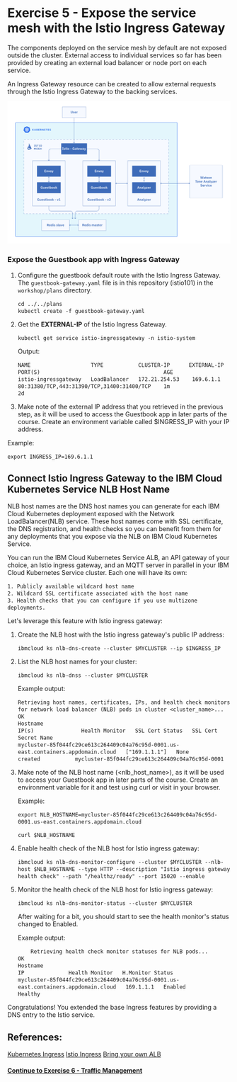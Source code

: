 # Exercise 5 - Expose the service mesh with the Istio Ingress Gateway

The components deployed on the service mesh by default are not exposed outside the cluster. External access to individual services so far has been provided by creating an external load balancer or node port on each service.

An Ingress Gateway resource can be created to allow external requests through the Istio Ingress Gateway to the backing services.

![](../README_images/istio2.jpg)

### Expose the Guestbook app with Ingress Gateway

1. Configure the guestbook default route with the Istio Ingress Gateway. The `guestbook-gateway.yaml` file is in this repository (istio101) in the `workshop/plans` directory.

    ```shell
    cd ../../plans
    kubectl create -f guestbook-gateway.yaml
    ```

2. Get the **EXTERNAL-IP** of the Istio Ingress Gateway.

    ```shell
    kubectl get service istio-ingressgateway -n istio-system
    ```
    Output:
    ```shell
    NAME                   TYPE           CLUSTER-IP      EXTERNAL-IP     PORT(S)                                       AGE
    istio-ingressgateway   LoadBalancer   172.21.254.53    169.6.1.1       80:31380/TCP,443:31390/TCP,31400:31400/TCP    1m
    2d
    ```

3. Make note of the external IP address that you retrieved in the previous step, as it will be used to access the Guestbook app in later parts of the course. Create an environment variable called $INGRESS_IP with your IP address.

Example:
```
export INGRESS_IP=169.6.1.1
```

## Connect Istio Ingress Gateway to the IBM Cloud Kubernetes Service NLB Host Name

NLB host names are the DNS host names you can generate for each IBM Cloud Kubernetes deployment exposed with the Network LoadBalancer(NLB) service. These host names come with SSL certificate, the DNS registration, and health checks so you can benefit from them for any deployments that you expose via the NLB on IBM Cloud Kubernetes Service.

You can run the IBM Cloud Kubernetes Service ALB, an API gateway of your choice, an Istio ingress gateway, and an MQTT server in parallel in your IBM Cloud Kubernetes Service cluster. Each one will have its own:

    1. Publicly available wildcard host name
    2. Wildcard SSL certificate associated with the host name
    3. Health checks that you can configure if you use multizone deployments. 
    
Let's leverage this feature with Istio ingress gateway:

<!-- BCOMMENT--> 

<!-- 1. Switch back the `ibmcloud` CLI to the **IBM** Lab account by logging in again:

    ```shell
    ibmcloud login
    ```

1. Choose IBM as the Account (NOT your own) -->

<!-- COMMENT END -->

1. Create the NLB host with the Istio ingress gateway's public IP address:

    ```shell
    ibmcloud ks nlb-dns-create --cluster $MYCLUSTER --ip $INGRESS_IP
    ```

1. List the NLB host names for your cluster:

    ```shell
    ibmcloud ks nlb-dnss --cluster $MYCLUSTER
    ```

    Example output:
    ```
   Retrieving host names, certificates, IPs, and health check monitors for network load balancer (NLB) pods in cluster <cluster_name>...
    OK
    Hostname                                                                             IP(s)               Health Monitor   SSL Cert Status   SSL Cert Secret Name   
    mycluster-85f044fc29ce613c264409c04a76c95d-0001.us-east.containers.appdomain.cloud   ["169.1.1.1"]   None             created           mycluster-85f044fc29ce613c264409c04a76c95d-0001   
    ```

1. Make note of the NLB host name (<nlb_host_name>), as it will be used to access your Guestbook app in later parts of the course. Create an environment variable for it and test using curl or visit in your browser.

    Example:
    ```
    export NLB_HOSTNAME=mycluster-85f044fc29ce613c264409c04a76c95d-0001.us-east.containers.appdomain.cloud
    ```
    ```
    curl $NLB_HOSTNAME
    ```

1. Enable health check of the NLB host for Istio ingress gateway:

    ```shell
    ibmcloud ks nlb-dns-monitor-configure --cluster $MYCLUSTER --nlb-host $NLB_HOSTNAME --type HTTP --description "Istio ingress gateway health check" --path "/healthz/ready" --port 15020 --enable
    ```

1. Monitor the health check of the NLB host for Istio ingress gateway:

    ```shell
    ibmcloud ks nlb-dns-monitor-status --cluster $MYCLUSTER
    ```
    
    After waiting for a bit, you should start to see the health monitor's status changed to Enabled.
    
    Example output:
    ```
        Retrieving health check monitor statuses for NLB pods...
    OK
    Hostname                                                                             IP              Health Monitor   H.Monitor Status   
    mycluster-85f044fc29ce613c264409c04a76c95d-0001.us-east.containers.appdomain.cloud   169.1.1.1   Enabled          Healthy
    ```

Congratulations! You extended the base Ingress features by providing a DNS entry to the Istio service.

## References:
[Kubernetes Ingress](https://kubernetes.io/docs/concepts/services-networking/ingress/)
[Istio Ingress](https://istio.io/docs/tasks/traffic-management/ingress.html)
[Bring your own ALB](https://www.ibm.com/blogs/bluemix/2019/04/bring-your-own-alb-dns-with-health-checks-and-ssl-certificates-beta/)

#### [Continue to Exercise 6 - Traffic Management](../exercise-6/README.md)